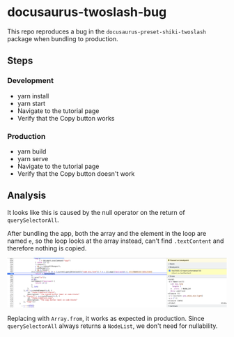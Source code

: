 # docusaurus-twoslash-bug

This repo reproduces a bug in the `docusaurus-preset-shiki-twoslash` package when bundling to production.

## Steps

### Development

- yarn install
- yarn start
- Navigate to the tutorial page
- Verify that the Copy button works

### Production

- yarn build
- yarn serve
- Navigate to the tutorial page
- Verify that the Copy button doesn't work

## Analysis

It looks like this is caused by the null operator on the return of `querySelectorAll`.

After bundling the app, both the array and the element in the loop are named `e`, so the loop looks at the array instead, can't find `.textContent` and therefore nothing is copied.

![Screenshot of debugger showing the described behaviour](/.github/images/debugger.png)

Replacing with `Array.from`, it works as expected in production. Since `querySelectorAll` always returns a `NodeList`, we don't need for nullability.
